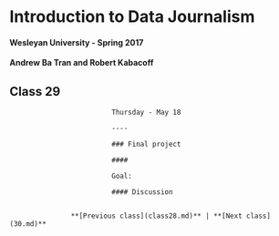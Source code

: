 # Introduction to Data Journalism
  
  #### Wesleyan University - Spring 2017
  
  **Andrew Ba Tran and Robert Kabacoff**
  
  ## Class 29
                             Thursday - May 18
                             
                             ----
                             
                             ### Final project
                             
                             #### 
                             
                             Goal: 
                             
                             #### Discussion
                             
                   
                   **[Previous class](class28.md)** | **[Next class](30.md)**
